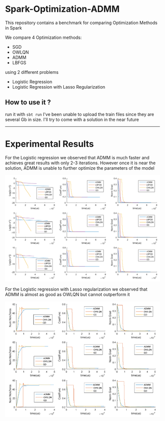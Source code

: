 # Spark-Optimization-ADMM

This repository contains a benchmark for comparing Optimization Methods in Spark

We compare 4 Optimization methods:

- SGD
- OWLQN
- ADMM
- LBFGS

using 2 different problems

- Logistic Regression
- Logistic Regression with Lasso Regularization


## How to use it ?

run it with `sbt run`
I've been unable to upload the train files since they are several Gb in size. I'll try to come with a solution in the near future

-----

# Experimental Results


For the Logistic regression we observed that ADMM is much faster and achieves great results with only 2-3 iterations. 
However once it is near the solution, ADMM is unable to further optimize the parameters of the model

![Logistic Regression Results](images/results_logreg.png)


For the Logistic regression with Lasso regularization we observed that ADMM is almost as good as OWLQN but cannot outperform it

![Logistic Regression with Lasso Results](images/results_lasso.png)



